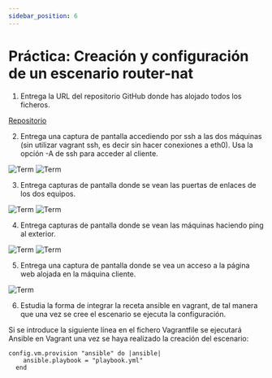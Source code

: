```yaml
---
sidebar_position: 6
---
```


# Práctica: Creación y configuración de un escenario router-nat

1. Entrega la URL del repositorio GitHub donde has alojado todos los ficheros.

[Repositorio](https://github.com/belennazareth/vagrant_ansible)

2. Entrega una captura de pantalla accediendo por ssh a las dos máquinas (sin utilizar vagrant ssh, es decir sin hacer conexiones a eth0). Usa la opción -A de ssh para acceder al cliente.

![Term](/img/SRI/practicaSRI.png)
![Term](/img/SRI/practicaSRI-2.png)

3. Entrega capturas de pantalla donde se vean las puertas de enlaces de los dos equipos.

![Term](/img/SRI/practicaSRI-3.png)
![Term](/img/SRI/practicaSRI-4.png)

4. Entrega capturas de pantalla donde se vean las máquinas haciendo ping al exterior.

![Term](/img/SRI/practicaSRI-5.png)
![Term](/img/SRI/practicaSRI-6.png)

5. Entrega una captura de pantalla donde se vea un acceso a la página web alojada en la máquina cliente.

![Term](/img/SRI/practicaSRI-7.png)

6. Estudia la forma de integrar la receta ansible en vagrant, de tal manera que una vez se cree el escenario se ejecuta la configuración.

Si se introduce la siguiente línea en el fichero Vagrantfile se ejecutará Ansible en Vagrant una vez se haya realizado la creación del escenario:

```
config.vm.provision "ansible" do |ansible|
    ansible.playbook = "playbook.yml"
  end
```
